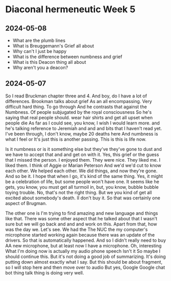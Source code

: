 # Diaconal hermeneutic Week 5


## 2024-05-08

* What are the plumb lines
* What is Breuggemann's Grief all about
* Why can't I just be happy
* What is the difference between numbness and grief
* What is this Deacon thing all about
* Why aren't you a deacon?



## 2024-05-07
So I read Bruckman chapter three and 4. And boy, do I have a lot of differences. Brookman talks about grief As an all encompassing. Very difficult hard thing. To go through And he contrasts that against the Numbness. Of people subjugated by the royal consciousness So he's saying that real people should. wear hair shirts and get all upset when people die As far as I could see, you know, I wish I would learn more. and he's talking reference to Jeremiah and and and bits that I haven't read yet. I've been through, I don't know, maybe 20 deaths here And numbness is what I feel or It's just this is another passing. This is this is life now.

Is it numbness or is it something else but they've they've gone to dust and we have to accept that and and get on with it. Yes, this grief or the guess that I missed the person. I enjoyed them. They were nice. They liked me. I liked them. I think of Aggie or Marian Peterson And we'd we'd cut to know each other. We helped each other. We did things, and now they're gone. And so be it. I hope that when I go, it's kind of the same thing. Yes, it might be a celebration of life, but some people won't have one. It seems like he gets, you know, you must get all turmoil in, but, you know, bubble bubble toying trouble. No, that's not the right thing. But we you kind of get all excited about somebody's death. II don't buy it. So that was certainly one aspect of Brugman.

The other one is I'm trying to find amazing and new language and things like that. There was some other aspect that he talked about that I wasn't sure but we will go back and and and work on this. Apart from that, how was the day we. Let's see. We had the The NUC the my computer's microphone started working again because there was an update of the drivers. So that is automatically happened. And so I didn't really need to buy AA new microphone, but at least now I have a microphone. Oh, interesting What I'm doing now is actually my audio phone speech Isn't it So maybe I should continue this. But it's not doing a good job of summarizing. It's doing putting down almost exactly what I say. But this should be about fragment, so I will stop here and then move over to audio But yes, Google Google chat bot thing talk thing is doing very well.